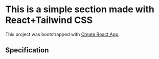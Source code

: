 # This is a simple section made with React+Tailwind CSS

This project was bootstrapped with [Create React App](https://github.com/facebook/create-react-app).

## Specification 


